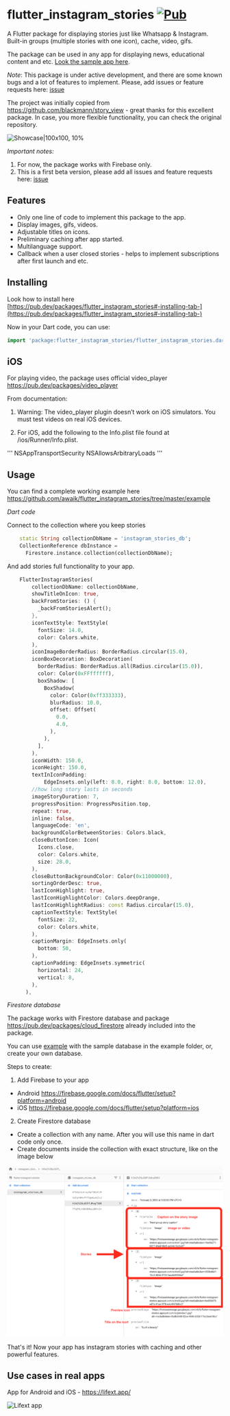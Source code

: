 # flutter_instagram_stories [![Pub](https://img.shields.io/pub/v/flutter_instagram_stories.svg)](https://pub.dev/packages/flutter_instagram_stories)


A Flutter package for displaying stories just like Whatsapp & Instagram. Built-in groups (multiple stories with one icon), cache, video, gifs.

The package can be used in any app for displaying news, educational content and etc. [Look the sample app here](https://github.com/awaik/flutter_instagram_stories/blob/master/example/lib/main.dart).


*Note*: This package is under active development, and there are some known bugs and a lot of features to implement. Please, add issues or feature requests here: [issue](https://github.com/awaik/flutter_instagram_stories/issues)

The project was initially copied from https://github.com/blackmann/story_view - great thanks for this excellent package. In case, you more flexible functionality, you can check the original repository.



![Showcase|100x100, 10%](example/lib/showcase1.gif)

*Important notes:*

1. For now, the package works with Firebase only.
2. This is a first beta version, please add all issues and feature requests here: [issue](https://github.com/awaik/flutter_instagram_stories/issues)


## Features

* Only one line of code to implement this package to the app.
* Display images, gifs, videos.
* Adjustable titles on icons.
* Preliminary caching after app started.
* Multilanguage support.
* Callback when a user closed stories - helps to implement subscriptions after first launch and etc.

## Installing

Look how to install here [https://pub.dev/packages/flutter_instagram_stories#-installing-tab-](https://pub.dev/packages/flutter_instagram_stories#-installing-tab-)

Now in your Dart code, you can use:

```dart
import 'package:flutter_instagram_stories/flutter_instagram_stories.dart';
```

## iOS

For playing video, the package uses official video_player https://pub.dev/packages/video_player

From documentation:

1.  Warning: The video_player plugin doesn’t work on iOS simulators. You must test videos on real iOS devices.

2. For iOS, add the following to the Info.plist file found at <project root>/ios/Runner/Info.plist.

'''
	<key>NSAppTransportSecurity</key>
    <dict>
      <key>NSAllowsArbitraryLoads</key>
      <true/>
    </dict>
'''

## Usage


You can find a complete working example here https://github.com/awaik/flutter_instagram_stories/tree/master/example

*Dart code*

Connect to the collection where you keep stories

```dart
    static String collectionDbName = 'instagram_stories_db';
    CollectionReference dbInstance =
      Firestore.instance.collection(collectionDbName);
```

And add stories full functionality to your app.

```dart
    FlutterInstagramStories(
        collectionDbName: collectionDbName,
        showTitleOnIcon: true,
        backFromStories: () {
          _backFromStoriesAlert();
        },
        iconTextStyle: TextStyle(
          fontSize: 14.0,
          color: Colors.white,
        ),
        iconImageBorderRadius: BorderRadius.circular(15.0),
        iconBoxDecoration: BoxDecoration(
          borderRadius: BorderRadius.all(Radius.circular(15.0)),
          color: Color(0xFFffffff),
          boxShadow: [
            BoxShadow(
              color: Color(0xff333333),
              blurRadius: 10.0,
              offset: Offset(
                0.0,
                4.0,
              ),
            ),
          ],
        ),
        iconWidth: 150.0,
        iconHeight: 150.0,
        textInIconPadding:
            EdgeInsets.only(left: 8.0, right: 8.0, bottom: 12.0),
        //how long story lasts in seconds
        imageStoryDuration: 7,
        progressPosition: ProgressPosition.top,
        repeat: true,
        inline: false,
        languageCode: 'en',
        backgroundColorBetweenStories: Colors.black,
        closeButtonIcon: Icon(
          Icons.close,
          color: Colors.white,
          size: 28.0,
        ),
        closeButtonBackgroundColor: Color(0x11000000),
        sortingOrderDesc: true,
        lastIconHighlight: true,
        lastIconHighlightColor: Colors.deepOrange,
        lastIconHighlightRadius: const Radius.circular(15.0),
        captionTextStyle: TextStyle(
          fontSize: 22,
          color: Colors.white,
        ),
        captionMargin: EdgeInsets.only(
          bottom: 50,
        ),
        captionPadding: EdgeInsets.symmetric(
          horizontal: 24,
          vertical: 8,
        ),
      ),
```

*Firestore database*

The package works with Firestore database and package https://pub.dev/packages/cloud_firestore already included into the package.

You can use [example](https://github.com/awaik/flutter_instagram_stories/blob/master/example/lib/main.dart) with the sample database in the example folder, or, create your own database.

Steps to create:

1. Add Firebase to your app

- Android https://firebase.google.com/docs/flutter/setup?platform=android
- iOS https://firebase.google.com/docs/flutter/setup?platform=ios

2. Create Firestore database

- Create a collection with any name. After you will use this name in dart code only once.
- Create documents inside the collection with exact structure, like on the image below

![Showcase|100x100, 10%](example/lib/collection_structure2.png)

That's it! Now your app has instagram stories with caching and other powerful features.

## Use cases in real apps

App for Android and iOS - https://lifext.app/

![Lifext app](example/lib/showcase2.gif)





